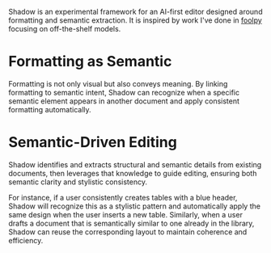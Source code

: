 Shadow is an experimental framework for an AI-first editor designed around formatting and semantic extraction. It is inspired by work I've done in [foolpy](https://github.com/alexezh/foolpy) focusing on off-the-shelf models. 

# Formatting as Semantic

Formatting is not only visual but also conveys meaning. By linking formatting to semantic intent, Shadow can recognize when a specific semantic element appears in another document and apply consistent formatting automatically.

# Semantic-Driven Editing

Shadow identifies and extracts structural and semantic details from existing documents, then leverages that knowledge to guide editing, ensuring both semantic clarity and stylistic consistency. 

For instance, if a user consistently creates tables with a blue header, Shadow will recognize this as a stylistic pattern and automatically apply the same design when the user inserts a new table. Similarly, when a user drafts a document that is semantically similar to one already in the library, Shadow can reuse the corresponding layout to maintain coherence and efficiency.

